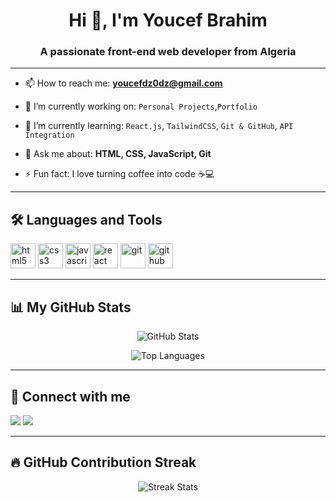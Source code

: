 <h1 align="center">Hi 👋, I'm Youcef Brahim</h1>
<h3 align="center">A passionate front-end web developer from Algeria</h3>

---

- 📫 How to reach me: **youcefdz0dz@gmail.com**

- 🔭 I’m currently working on: `Personal Projects`,`Portfolio`

- 🌱 I’m currently learning: `React.js`, `TailwindCSS`, `Git & GitHub`, `API Integration`

- 💬 Ask me about: **HTML, CSS, JavaScript, Git**

- ⚡ Fun fact: I love turning coffee into code ☕💻

---

## 🛠️ Languages and Tools

<p align="left">
  <img src="https://cdn.jsdelivr.net/gh/devicons/devicon/icons/html5/html5-original.svg" alt="html5" width="40" height="40"/>
  <img src="https://cdn.jsdelivr.net/gh/devicons/devicon/icons/css3/css3-original.svg" alt="css3" width="40" height="40"/>
  <img src="https://cdn.jsdelivr.net/gh/devicons/devicon/icons/javascript/javascript-original.svg" alt="javascript" width="40" height="40"/>
  <img src="https://cdn.jsdelivr.net/gh/devicons/devicon/icons/react/react-original.svg" alt="react" width="40" height="40"/>
  <img src="https://cdn.jsdelivr.net/gh/devicons/devicon/icons/git/git-original.svg" alt="git" width="40" height="40"/>
  <img src="https://cdn.jsdelivr.net/gh/devicons/devicon/icons/github/github-original.svg" alt="github" width="40" height="40"/>
</p>

---

## 📊 My GitHub Stats

<p align="center">
  <img src="https://github-readme-stats.vercel.app/api?username=joseph-cef&show_icons=true&theme=radical&count_private=true" alt="GitHub Stats"/>
</p>

<p align="center">
  <img src="https://github-readme-stats.vercel.app/api/top-langs/?username=joseph-cef&layout=compact&theme=radical" alt="Top Languages"/>
</p>

---

## 🔗 Connect with me

<p align="left">
  <a href="mailto:youcefdz0dz@gmail.com"><img src="https://img.shields.io/badge/email-D44638?style=for-the-badge&logo=gmail&logoColor=white"/></a>
  <a href="https://github.com/joseph-cef"><img src="https://img.shields.io/badge/github-181717?style=for-the-badge&logo=github&logoColor=white"/></a>
</p>

---

## 🔥 GitHub Contribution Streak

<p align="center">
  <img src="https://github-readme-streak-stats.herokuapp.com/?user=joseph-cef&theme=radical" alt="Streak Stats"/>
</p>
